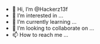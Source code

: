 - 👋 Hi, I’m @Hackerz13f
- 👀 I’m interested in ...
- 🌱 I’m currently learning ...
- 💞️ I’m looking to collaborate on ...
- 📫 How to reach me ...

<!---
Hackerz13f/Hackerz13f is a ✨ special ✨ repository because its `README.md` (this file) appears on your GitHub profile.
You can click the Preview link to take a look at your changes.
--->

